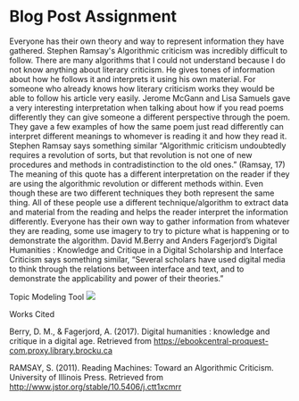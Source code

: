 # Blog Post Assignment

Everyone has their own theory and way to represent information they have gathered. Stephen Ramsay's Algorithmic criticism was incredibly difficult to follow. There are many algorithms that I could not understand because I do not know anything about literary criticism. He gives tones of information about how he follows it and interprets it using his own material. For someone who already knows how literary criticism works they would be able to follow his article very easily. Jerome McGann and Lisa Samuels gave a very interesting interpretation when talking about how if you read poems differently they can give someone a different perspective through the poem. They gave a few examples of how the same poem just read differently can interpret different meanings to whomever is reading it and how they read it. Stephen Ramsay says something similar “Algorithmic criticism undoubtedly requires a revolution of sorts, but that revolution is not one of new procedures and methods in contradistinction to the old ones.” (Ramsay, 17) The meaning of this quote has a different interpretation on the reader if they are using the algorithmic revolution or different methods within. Even though these are two different techniques they both represent the same thing. All of these people use a different technique/algorithm to extract data and material from the reading and helps the reader interpret the information differently. Everyone has their own way to gather information from whatever they are reading, some use imagery to try to picture what is happening or to demonstrate the algorithm. David M.Berry and Anders Fagerjord’s Digital Humanities : Knowledge and Critique in a Digital Scholarship and Interface Criticism says something similar, “Several scholars have used digital media to think through the relations between interface and text, and to demonstrate the applicability and power of their theories.” 

Topic Modeling Tool
![](voyant/voyant.PNG)



Works Cited 

Berry, D. M., & Fagerjord, A. (2017). Digital humanities : knowledge and critique in a digital age. Retrieved from https://ebookcentral-proquest-com.proxy.library.brocku.ca 

RAMSAY, S. (2011). Reading Machines: Toward an Algorithmic Criticism. University of Illinois Press. Retrieved from http://www.jstor.org/stable/10.5406/j.ctt1xcmrr

